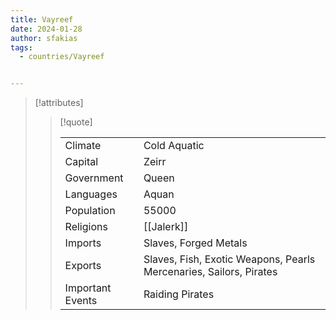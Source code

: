 ```yaml
---
title: Vayreef
date: 2024-01-28
author: sfakias
tags:
  - countries/Vayreef


---
```

> [!attributes]
> 
> > [!quote]
> >
> > | | |
> > | --- | --- |
> > | Climate | Cold Aquatic |
> > | Capital | Zeirr |
> > | Government | Queen |
> > | Languages | Aquan |
> > | Population | 55000 |
> > | Religions | [[Jalerk]] |
> > | Imports | Slaves, Forged Metals |
> > | Exports | Slaves, Fish, Exotic Weapons, Pearls Mercenaries, Sailors, Pirates |
> > | Important Events | Raiding Pirates |
